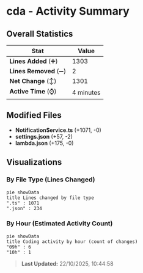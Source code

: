# cda - Activity Summary 

## Overall Statistics

| Stat                   | Value                                                             |
| ---------------------- | ----------------------------------------------------------------- |
| **Lines Added** (➕)   | 1303                                          |
| **Lines Removed** (➖) | 2                                        |
| **Net Change** (↕)    | 1301                |
| **Active Time** (⌚)   | 4 minutes |


## Modified Files
- **NotificationService.ts** (+1071, -0)
- **settings.json** (+57, -2)
- **lambda.json** (+175, -0)

## Visualizations

### By File Type (Lines Changed)

```mermaid
pie showData
title Lines changed by file type
".ts" : 1071
".json" : 234
```

### By Hour (Estimated Activity Count)

```mermaid
pie showData
title Coding activity by hour (count of changes)
"09h" : 6
"10h" : 1
```


> **Last Updated:** 22/10/2025, 10:44:58